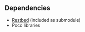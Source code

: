 
## Dependencies
- [Restbed](https://github.com/Corvusoft/restbed) (included as submodule)
- Poco libraries

